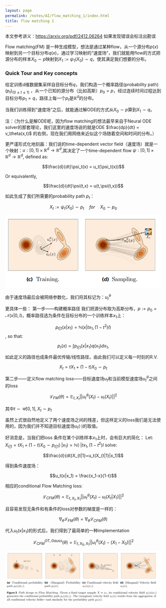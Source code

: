 ```yaml
---
layout: page
permalink: /notes/AI/flow_matching_1/index.html
title: flow matching 1
---
```


本文参考讲义：https://arxiv.org/pdf/2412.06264
如果发现错误会标注出勘误

Flow matching(FM) 是一种生成模型，想法是通过某种flow，从一个源分布$p(x)$映射到另一个目标分布$q(x)$，通过学习映射的“速度场”，我们就能用flow的方式把源分布的样本$X_0 \sim p$映射到$X_1 := \psi_1(X_0)\sim q$，使其满足我们想要的分布。

### Quick Tour and Key concepts
给定训练d维数据集采样自目标分布$q$，我们构造一个概率路径(probability path) $(p_t)_{(0\leq t\leq 1)}$ ，从一个已知的源分布（比如高斯）$p_0 =p$，经过连续时间过程达到目标分布$p_1 = q$，路径上每一个$p_t$是$\mathbb{R}^d$的分布。 

当我们训练得到“速度场”之后，就能通过解ODE的方式从$X_0\sim p$算到$X_1 \sim q$。


注：（为什么是解ODE呢，因为flow matching的想法最早来自于Neural ODE solver的那套理论，我们这里的速度场说的就是ODE $\frac{dp}{dt} = v_\theta(x,t)$ 的右侧，现在我们用网络来近似这个场随着空间和时间的分布。）

更严谨形式化地刻画：我们说的time-dependent vector field（速度场）就是一个映射：$u: [0,1] \times \mathbb{R}^d \to \mathbb{R}^d$,其决定了一个time-dependent flow $\psi:[0,1]\times\mathbb{R}^d \to \mathbb{R}^d$, defined as:

$$\frac{d}{dt}\psi_t(x) = u_t(\psi_t(x))$$

Or equivalently, 

$$\frac{d}{dt}\psi(t,x) = u(t,\psi(t,x))$$

如此生成了我们所需要的probability path $p_t$：

$$X_t := \psi_t(X_0)\sim p_t \quad for\quad X_0\sim p_0$$

![Graph](flow_matching.asset/graph1.png)

由于速度场最后会被网络参数化，我们将其标记为：$u_t^{\theta}$

更具体一些：
第一步——构建概率路径
我们把源分布取为高斯分布，$p := p_0 = \mathcal{N}(x|0,I)$，概率路径选为条件在目标分布的一个训练样本$x_1$上：

$$p_{t|1}(x|x_1)=\mathbb{N}(x|tx_1,(1-t^2)I)$$, so that:

$$p_t(x)=\int p_{t|1}(x|x_1)q(x_1)dx_1,$$

如此定义的路径也成条件最优传输/线性路径，由此我们可以定义每一时刻的R.V. 

$$X_t = t X_1+(1-t)X_0 \sim p_t $$

第二步——定义flow matching loss——目标速度场$u_t$和当前模型速度场$u_t^\theta$之间的loss

$$\mathcal{L}_{FM}(\theta)=\mathbb{E}_{t,X_t}||u_t^\theta(X_t)-u_t(X_t)||^2$$

其中$t\sim \mathcal{U}[0,1], X_t \sim p_t$

虽然上式很自然地定义了两个速度场之间的残差，但这样定义的loss我们是无法使用的，因为我们并不知道目标速度场$u_t(\cdot)$的取值。

好消息是，当我们把loss 条件在某个训练样本$x_1$上时，会有巨大的简化：
Let: $X_{t|1}=t X_1+(1-t)X_0 \sim p_{t|1}(\cdot|x_1)=\mathbb{N}(\cdot|tx_1,(1-t^2)I$ 
solve:

$$\frac{d}{dt}X_{t|1}=u_t(X_{t|1}|x_1)$$

得到条件速度场：

$$u_t(x|x_1) = \frac{x_1-x}{1-t}$$

相应的conditional Flow Matching loss:

$$\mathcal{L}_{CFM}(\theta)=\mathbb{E}_{t,X_t,X_1}||u_t^\theta(X_t)-u_t(X_t|X_1)||^2$$

且容易发现无条件和有条件的loss对参数的梯度是一样的：

$$\nabla_\theta\mathcal{L}_{FM}(\theta) = \nabla_\theta\mathcal{L}_{CFM}(\theta)$$

代入$u_t(x|x_1)$的形式后，我们得到了最简单的一种implementation

$$\mathcal{L}_{CFM}^{OT,Gauss}(\theta)=\mathbb{E}_{t,X_0,X_1}||u_t^\theta(X_t)-(X_1-X_0)||^2$$

![Graph](flow_matching.asset/graph2.png)
